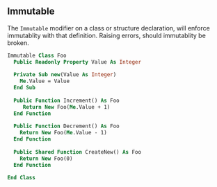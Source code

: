 ## Immutable

The `Immutable` modifier on a class or structure declaration, will enforce immutablity with that definition. 
Raising errors, should immutablity be broken.

```vb
Immutable Class Foo
  Public Readonly Property Value As Integer
  
  Private Sub new(Value As Integer)
    Me.Value = Value
  End Sub
  
  Public Function Increment() As Foo
     Return New Foo(Me.Value + 1)
  End Function
  
  Public Function Decrement() As Foo
    Return New Foo(Me.Value - 1)
  End Function
  
  Public Shared Function CreateNew() As Foo
    Return New Foo(0)
  End Function

End Class
```

